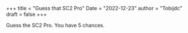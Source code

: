 +++
title = "Guess that SC2 Pro"
Date = "2022-12-23"
author = "Tobijdc"
draft = false
+++

Guess the SC2 Pro. You have 5 chances.
